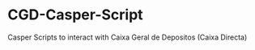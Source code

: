 CGD-Casper-Script
=================

Casper Scripts to interact with Caixa Geral de Depositos (Caixa Directa)